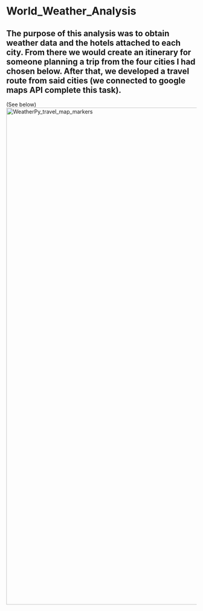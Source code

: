 # World_Weather_Analysis
The purpose of this analysis was to obtain weather data and the hotels attached to each city. From there we would create an itinerary for someone planning a trip from the four cities I had chosen below. After that, we developed a travel route from said cities (we connected to google maps API complete this task).
----------------------------
(See below)
<img width="1317" alt="WeatherPy_travel_map_markers" src="https://user-images.githubusercontent.com/107223178/185759255-302ef240-6371-4937-b015-9f52c0eeb1b1.png">
